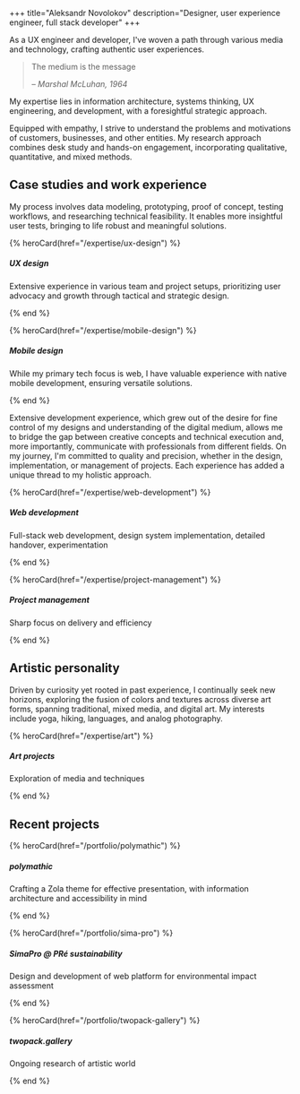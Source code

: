 +++
title="Aleksandr Novolokov"
description="Designer, user experience engineer, full stack developer"
+++


As a UX engineer and developer, I've woven a path through various media and technology, crafting authentic user experiences.

> The medium is the message
>
> _– Marshal McLuhan, 1964_


My expertise lies in information architecture, systems thinking, UX engineering, and development, with a foresightful strategic approach.

Equipped with empathy, I strive to understand the problems and motivations of customers, businesses, and other entities. My research approach combines desk study and hands-on engagement, incorporating qualitative, quantitative, and mixed methods.

## Case studies and work experience

My process involves data modeling, prototyping, proof of concept, testing workflows, and researching technical feasibility. It enables more insightful user tests, bringing to life robust and meaningful solutions.

{% heroCard(href="/expertise/ux-design") %}

  ##### UX design 

  Extensive experience in various team and project setups, prioritizing user advocacy and growth through tactical and strategic design.

{% end %}

{% heroCard(href="/expertise/mobile-design") %}

  ##### Mobile design

  While my primary tech focus is web, I have valuable experience with native mobile development, ensuring versatile solutions.

{% end %}

Extensive development experience, which grew out of the desire for fine control of my designs and understanding of the digital medium, allows me to bridge the gap between creative concepts and technical execution and,  more importantly, communicate with professionals from different fields. On my journey, I'm committed to quality and precision, whether in the design, implementation, or management of projects. Each experience has added a unique thread to my holistic approach.

{% heroCard(href="/expertise/web-development") %}

  ##### Web development

  Full-stack web development, design system implementation, detailed handover, experimentation

{% end %}

{% heroCard(href="/expertise/project-management") %}

  ##### Project management

  Sharp focus on delivery and efficiency

{% end %}

## Artistic personality

Driven by curiosity yet rooted in past experience, I continually seek new horizons, exploring the fusion of colors and textures across diverse art forms, spanning traditional, mixed media, and digital art. My interests include yoga, hiking, languages, and analog photography.

{% heroCard(href="/expertise/art") %}

  ##### Art projects

  Exploration of media and techniques

{% end %}

## Recent projects


{% heroCard(href="/portfolio/polymathic") %}

  ##### polymathic

  Crafting a Zola theme for effective presentation, with information architecture and accessibility in mind

{% end %}

{% heroCard(href="/portfolio/sima-pro") %}

  ##### SimaPro @ PRé sustainability

  Design and development of web platform for environmental impact assessment

{% end %}

{% heroCard(href="/portfolio/twopack-gallery") %}

  ##### twopack.gallery

  Ongoing research of artistic world

{% end %}

